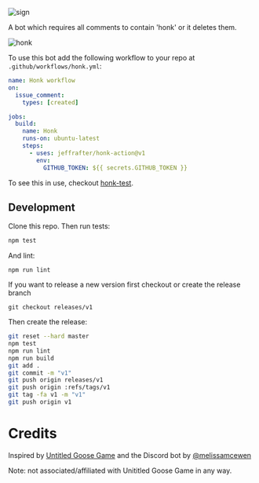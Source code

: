 ![sign](https://user-images.githubusercontent.com/4064/65901610-665fb700-e36d-11e9-9659-c65e623565cb.png)

A bot which requires all comments to contain 'honk' or it deletes them.

![honk](https://user-images.githubusercontent.com/4064/65900857-cf462f80-e36b-11e9-9a9c-76170c99618b.png)

To use this bot add the following workflow to your repo at `.github/workflows/honk.yml`:

```yml
name: Honk workflow
on:
  issue_comment:
    types: [created]

jobs:
  build:
    name: Honk
    runs-on: ubuntu-latest
    steps:
      - uses: jeffrafter/honk-action@v1
        env:
          GITHUB_TOKEN: ${{ secrets.GITHUB_TOKEN }}
```

To see this in use, checkout [honk-test](https://github.com/jeffrafter/honk-test/issues).

## Development

Clone this repo. Then run tests:

```bash
npm test
```

And lint:

```
npm run lint
```

If you want to release a new version first checkout or create the release branch

```
git checkout releases/v1
```

Then create the release:

```bash
git reset --hard master
npm test
npm run lint
npm run build
git add .
git commit -m "v1"
git push origin releases/v1
git push origin :refs/tags/v1
git tag -fa v1 -m "v1"
git push origin v1
```

# Credits

Inspired by [Untitled Goose Game](https://goose.game/) and the Discord bot by [@melissamcewen](https://twitter.com/melissamcewen/status/1176980019811405824)

Note: not associated/affiliated with Unititled Goose Game in any way.
